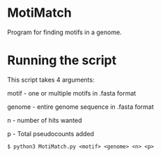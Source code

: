 # MotiMatch
Program for finding motifs in a genome.

# Running the script
This script takes 4 arguments:

motif - one or multiple motifs in .fasta format

genome - entire genome sequence in .fasta format

n - number of hits wanted

p - Total pseudocounts added


    $ python3 MotiMatch.py <motif> <genome> <n> <p>
